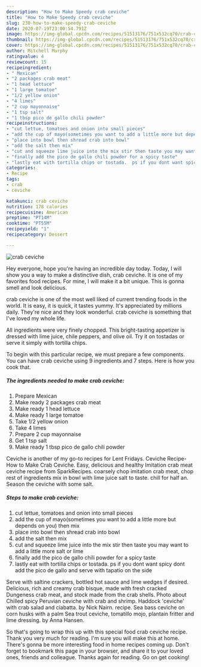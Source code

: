 ```yaml
---
description: "How to Make Speedy crab ceviche"
title: "How to Make Speedy crab ceviche"
slug: 230-how-to-make-speedy-crab-ceviche
date: 2020-07-19T23:00:54.791Z
image: https://img-global.cpcdn.com/recipes/51513176/751x532cq70/crab-ceviche-recipe-main-photo.jpg
thumbnail: https://img-global.cpcdn.com/recipes/51513176/751x532cq70/crab-ceviche-recipe-main-photo.jpg
cover: https://img-global.cpcdn.com/recipes/51513176/751x532cq70/crab-ceviche-recipe-main-photo.jpg
author: Mitchell Murphy
ratingvalue: 4
reviewcount: 15
recipeingredient:
- " Mexican"
- "2 packages crab meat"
- "1 head lettuce"
- "1 large tomatoe"
- "1/2 yellow onion"
- "4 limes"
- "2 cup mayonnaise"
- "1 tsp salt"
- "1 tbsp pico de gallo chili powder"
recipeinstructions:
- "cut lettue, tomatoes and onion into small pieces"
- "add the cup of mayo(sometimes you want to add a little more but depends on you) then mix"
- "place into bowl then shread crab into bowl"
- "add the salt then mix"
- "cut and squeeze lime juice into the mix stir then taste you may want to add a little more salt or lime"
- "finally add the pico de gallo chili powder for a spicy taste"
- "lastly eat with tortilla chips or tostada.  ps if you dont want spicy dont add the pico de gallo and serve with tapatio on the side"
categories:
- Recipe
tags:
- crab
- ceviche

katakunci: crab ceviche 
nutrition: 178 calories
recipecuisine: American
preptime: "PT14M"
cooktime: "PT55M"
recipeyield: "1"
recipecategory: Dessert

---
```



![crab ceviche](https://img-global.cpcdn.com/recipes/51513176/751x532cq70/crab-ceviche-recipe-main-photo.jpg)

Hey everyone, hope you're having an incredible day today. Today, I will show you a way to make a distinctive dish, crab ceviche. It is one of my favorites food recipes. For mine, I will make it a bit unique. This is gonna smell and look delicious.

crab ceviche is one of the most well liked of current trending foods in the world. It is easy, it is quick, it tastes yummy. It's appreciated by millions daily. They're nice and they look wonderful. crab ceviche is something that I've loved my whole life.

All ingredients were very finely chopped. This bright-tasting appetizer is dressed with lime juice, chile peppers, and olive oil. Try it on tostadas or serve it simply with tortilla chips.


To begin with this particular recipe, we must prepare a few components. You can have crab ceviche using 9 ingredients and 7 steps. Here is how you cook that.

<!--inarticleads1-->

##### The ingredients needed to make crab ceviche:

1. Prepare  Mexican
1. Make ready 2 packages crab meat
1. Make ready 1 head lettuce
1. Make ready 1 large tomatoe
1. Take 1/2 yellow onion
1. Take 4 limes
1. Prepare 2 cup mayonnaise
1. Get 1 tsp salt
1. Make ready 1 tbsp pico de gallo chili powder


Ceviche is another of my go-to recipes for Lent Fridays. Ceviche Recipe-How to Make Crab Ceviche. Easy, delicious and healthy Imitation crab meat ceviche recipe from SparkRecipes. coarsely chop imitation crab meat, chop rest of ingredients mix in bowl with lime juice salt to taste. chill for half an. Season the ceviche with some salt. 

<!--inarticleads2-->

##### Steps to make crab ceviche:

1. cut lettue, tomatoes and onion into small pieces
1. add the cup of mayo(sometimes you want to add a little more but depends on you) then mix
1. place into bowl then shread crab into bowl
1. add the salt then mix
1. cut and squeeze lime juice into the mix stir then taste you may want to add a little more salt or lime
1. finally add the pico de gallo chili powder for a spicy taste
1. lastly eat with tortilla chips or tostada.  ps if you dont want spicy dont add the pico de gallo and serve with tapatio on the side


Serve with saltine crackers, bottled hot sauce and lime wedges if desired. Delicious, rich and creamy crab bisque, made with fresh cracked Dungeness crab meat, and stock made from the crab shells. Photo about Chilled spicy Peruvian ceviche with crab and shrimp. Haddock &#39;ceviche&#39; with crab salad and ciabatta. by Nick Nairn. recipe. Sea bass ceviche on corn husks with a palm Sea trout ceviche, tomatillo mojo, plantain fritter and lime dressing. by Anna Hansen. 

So that's going to wrap this up with this special food crab ceviche recipe. Thank you very much for reading. I'm sure you will make this at home. There's gonna be more interesting food in home recipes coming up. Don't forget to bookmark this page in your browser, and share it to your loved ones, friends and colleague. Thanks again for reading. Go on get cooking!
